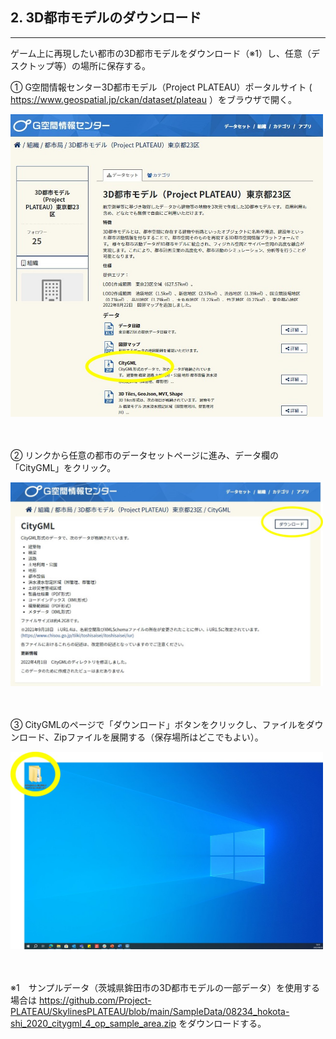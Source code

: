 ## 2. 3D都市モデルのダウンロード

------

ゲーム上に再現したい都市の3D都市モデルをダウンロード（※1）し、任意（デスクトップ等）の場所に保存する。

① G空間情報センター3D都市モデル（Project PLATEAU）ポータルサイト ( https://www.geospatial.jp/ckan/dataset/plateau ）をブラウザで開く。

<img src="../resources/userMan/2-2-1-1.jpg" style="width:500px" />
<br>
<br>
<br>

② リンクから任意の都市のデータセットページに進み、データ欄の「CityGML」をクリック。

<img src="../resources/userMan/2-2-1-2.jpg" style="width:500px" />
<br>
<br>
<br>

③ CityGMLのページで「ダウンロード」ボタンをクリックし、ファイルをダウンロード、Zipファイルを展開する（保存場所はどこでもよい）。

<img src="../resources/userMan/2-2-1-3.jpg" style="width:500px"/>
<br>
<br>
<br>

※1　サンプルデータ（茨城県鉾田市の3D都市モデルの一部データ）を使用する場合は
https://github.com/Project-PLATEAU/SkylinesPLATEAU/blob/main/SampleData/08234_hokota-shi_2020_citygml_4_op_sample_area.zip をダウンロードする。

<br>
<br>
